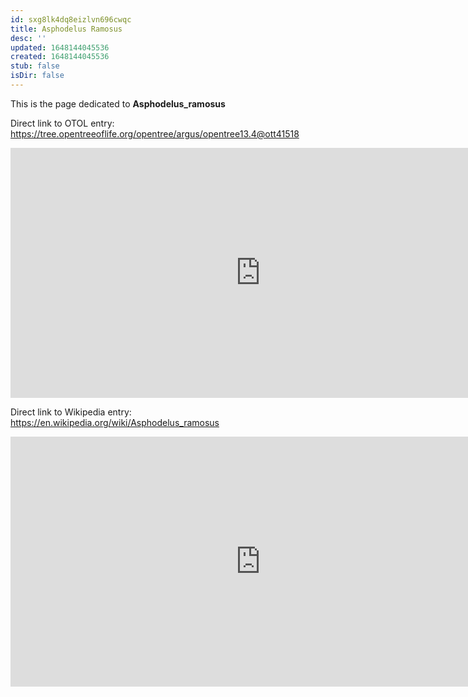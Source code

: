 ```yaml
---
id: sxg8lk4dq8eizlvn696cwqc
title: Asphodelus Ramosus
desc: ''
updated: 1648144045536
created: 1648144045536
stub: false
isDir: false
---
```

This is the page dedicated to **Asphodelus_ramosus**


Direct link to OTOL entry: https://tree.opentreeoflife.org/opentree/argus/opentree13.4@ott41518



<html>
    <body>
    <iframe src="https://tree.opentreeoflife.org/opentree/argus/opentree13.4@ott41518"
    width="800" height="400" frameborder="0" allowfullscreen> </iframe>
    </body>
</html>
    


Direct link to Wikipedia entry: https://en.wikipedia.org/wiki/Asphodelus_ramosus



<html>
    <body>
    <iframe src="https://en.wikipedia.org/wiki/Asphodelus_ramosus"
    width="800" height="400" frameborder="0" allowfullscreen> </iframe>
    </body>
</html>
    
